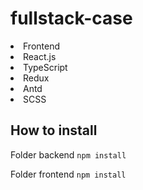 # fullstack-case

<li>Frontend</li>
<li>React.js</li>
<li>TypeScript</li>
<li>Redux</li>
<li>Antd</li>
<li>SCSS</li>

## How to install
Folder backend <code>npm install</code>

Folder frontend <code>npm install</code>
